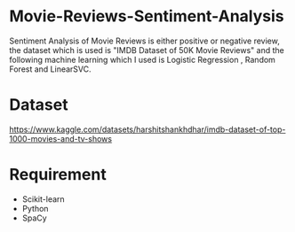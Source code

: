 # Movie-Reviews-Sentiment-Analysis
Sentiment Analysis of Movie Reviews is either positive or negative review, the dataset which is used is "IMDB Dataset of 50K Movie Reviews" and the following machine learning which I used is Logistic Regression , Random Forest and LinearSVC.

# Dataset
https://www.kaggle.com/datasets/harshitshankhdhar/imdb-dataset-of-top-1000-movies-and-tv-shows

# Requirement
* Scikit-learn
* Python
* SpaCy

